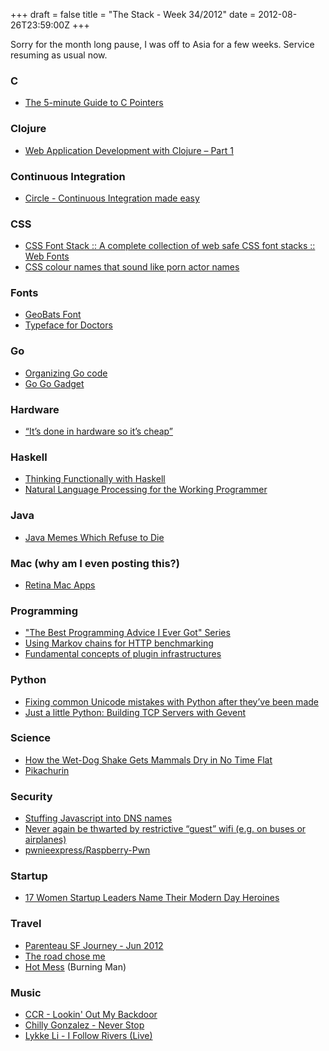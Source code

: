 +++
draft = false
title = "The Stack - Week 34/2012"
date = 2012-08-26T23:59:00Z
+++



Sorry for the month long pause, I was off to Asia for a few weeks. Service resuming as usual now.

### C

 - [The 5-minute Guide to C Pointers][the5minuteguidetocpointers]

[the5minuteguidetocpointers]: http://denniskubes.com/2012/08/16/the-5-minute-guide-to-c-pointers/

### Clojure

 - [Web Application Development with Clojure – Part 1][vijaykirancomwebapplicationdevelopmentwithclojurepart1]

[vijaykirancomwebapplicationdevelopmentwithclojurepart1]: http://www.vijaykiran.com/2012/01/11/web-application-development-with-clojure-part-1/

### Continuous Integration

 - [Circle - Continuous Integration made easy][circlecontinuousintegrationmadeeasy]

[circlecontinuousintegrationmadeeasy]: https://circleci.com

### CSS

 - [CSS Font Stack :: A complete collection of web safe CSS font stacks :: Web Fonts][cssfontstackacompletecollectionofwebsafecssfontstackswebfonts]
 - [CSS colour names that sound like porn actor names][brucelawsonspersonalsitecsscolournamesthatsoundlikepornactornames]

[cssfontstackacompletecollectionofwebsafecssfontstackswebfonts]: http://cssfontstack.com/
[brucelawsonspersonalsitecsscolournamesthatsoundlikepornactornames]: http://www.brucelawson.co.uk/2012/css-colour-names-that-sound-like-porn-actor-names/

### Fonts

 - [GeoBats Font][geobatsfontdafontcom]
 - [Typeface for Doctors][tastefullyoffensivetypefacefordoctors]

[geobatsfontdafontcom]: http://www.dafont.com/geobats.font
[tastefullyoffensivetypefacefordoctors]: http://www.tastefullyoffensive.com/2012/08/typeface-for-doctors.html

### Go

- [Organizing Go code][thegoprogramminglanguageblogorganizinggocode]
- [Go Go Gadget][gogogadget]

[thegoprogramminglanguageblogorganizinggocode]: http://blog.golang.org/2012/08/organizing-go-code.html
[gogogadget]: http://word.bitly.com/post/29550171827/go-go-gadget

### Hardware

 - [“It’s done in hardware so it’s cheap”][itsdoneinhardwaresoitscheap]

[itsdoneinhardwaresoitscheap]: http://www.yosefk.com/blog/its-done-in-hardware-so-its-cheap.html

### Haskell

 - [Thinking Functionally with Haskell][thepragmaticbookshelfpragpubaugust2012thinkingfunctionallywithhaskell]
 - [Natural Language Processing for the Working Programmer][naturallanguageprocessingfortheworkingprogrammer]

[thepragmaticbookshelfpragpubaugust2012thinkingfunctionallywithhaskell]: http://pragprog.com/magazines/2012-08/thinking-functionally-with-haskell
[naturallanguageprocessingfortheworkingprogrammer]: http://nlpwp.org/book/

### Java

 - [Java Memes Which Refuse to Die][javamemeswhichrefusetodiejavalobby]

[javamemeswhichrefusetodiejavalobby]: http://java.dzone.com/articles/java-memes-which-refuse-die

### Mac (why am I even posting this?)

- [Retina Mac Apps][loadupyournewretinamacwiththeseawesomeappsretinamacapps]

[loadupyournewretinamacwiththeseawesomeappsretinamacapps]: http://retinamacapps.com/

### Programming

 - ["The Best Programming Advice I Ever Got" Series][expertsinprogrammingsharetheirknowledgewiththebestprogrammingadviceievergotseriesinformit]
 - [Using Markov chains for HTTP benchmarking][usingmarkovchainsforhttpbenchmarking]
 - [Fundamental concepts of plugin infrastructures][elibenderskyswebsitefundamentalconceptsofplugininfrastructures]

[expertsinprogrammingsharetheirknowledgewiththebestprogrammingadviceievergotseriesinformit]: http://www.informit.com/promotions/promotion.aspx?promo=138930
[usingmarkovchainsforhttpbenchmarking]: http://blog.andrewvc.com/markov-http-benchmarking
[elibenderskyswebsitefundamentalconceptsofplugininfrastructures]: http://eli.thegreenplace.net/2012/08/07/fundamental-concepts-of-plugin-infrastructures/

### Python

 - [Fixing common Unicode mistakes with Python after they’ve been made][fixingcommonunicodemistakeswithpythonaftertheyvebeenmadeluminosoblog]
 - [Just a little Python: Building TCP Servers with Gevent][justalittlepythonbuildingtcpserverswithgevent]

[fixingcommonunicodemistakeswithpythonaftertheyvebeenmadeluminosoblog]: http://blog.lumino.so/2012/08/20/fix-unicode-mistakes-with-python/
[justalittlepythonbuildingtcpserverswithgevent]: http://blog.pythonisito.com/2012/08/building-tcp-servers-with-gevent.html
### Science

 - [How the Wet-Dog Shake Gets Mammals Dry in No Time Flat][howthewetdogshakegetsmammalsdryinnotimeflat80beatsdiscovermagazine]
 - [Pikachurin][pikachurinwikipediathefreeencyclopedia]

[howthewetdogshakegetsmammalsdryinnotimeflat80beatsdiscovermagazine]: http://blogs.discovermagazine.com/80beats/2012/08/16/how-the-wet-dog-shake-gets-mammals-dry-in-no-time-flat/
[pikachurinwikipediathefreeencyclopedia]: http://en.wikipedia.org/wiki/Pikachurin

### Security

 - [Stuffing Javascript into DNS names][skullsecurityblogarchivestuffingjavascriptintodnsnames]
 - [Never again be thwarted by restrictive “guest” wifi (e.g. on buses or airplanes)][neveragainbethwartedbyrestrictiveguestwifiegonbusesorairplaneshackernews]
 - [pwnieexpress/Raspberry-Pwn][pwnieexpressraspberrypwn]

[skullsecurityblogarchivestuffingjavascriptintodnsnames]: http://www.skullsecurity.org/blog/2010/stuffing-javascript-into-dns-names
[neveragainbethwartedbyrestrictiveguestwifiegonbusesorairplaneshackernews]: http://news.ycombinator.com/item?id=4410195
[pwnieexpressraspberrypwn]: https://github.com/pwnieexpress/Raspberry-Pwn

### Startup

 - [17 Women Startup Leaders Name Their Modern Day Heroines][idonethisblog17womenstartupleadersnametheirmoderndayheroines]

[idonethisblog17womenstartupleadersnametheirmoderndayheroines]: http://blog.idonethis.com/post/29832221671/17-women-startup-leaders-name-their-modern-day-heroines

### Travel

 - [Parenteau SF Journey - Jun 2012][parenteausfjourneyjun2012]
 - [The road chose me][roadchoseme]
 - [Hot Mess][hotmess] (Burning Man)

[parenteausfjourneyjun2012]: http://parenteau-sf-journey.herokuapp.com/
[roadchoseme]: http://theroadchoseme.com/
[hotmess]: http://www.outsideonline.com/outdoor-adventure/events/Hot-Mess.html

### Music

 - [CCR - Lookin' Out My Backdoor](https://www.youtube.com/watch?v=yC4LceMLOls)
 - [Chilly Gonzalez - Never Stop](https://www.youtube.com/watch?v=dWId83YAepA)
 - [Lykke Li - I Follow Rivers (Live)](https://www.youtube.com/watch?v=jWxuY4SYtaA)